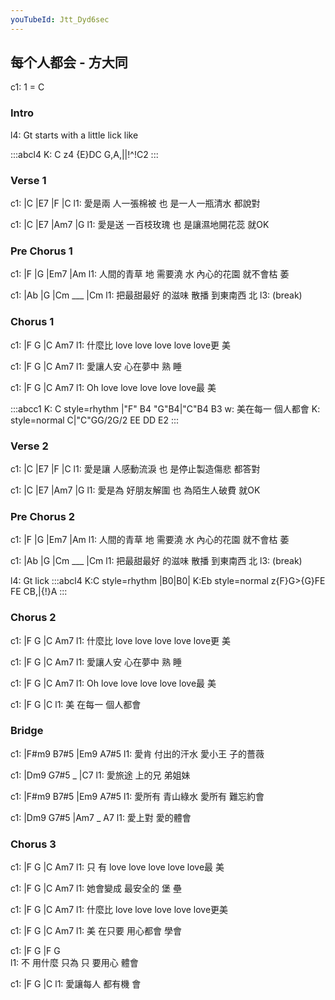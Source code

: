 ```yaml
---
youTubeId: Jtt_Dyd6sec
---
```


## 每个人都会 - 方大同

c1: 1 = C

### Intro

l4: Gt starts with a little lick like

:::abcl4
K: C
z4 {E}DC G,A,||!^!C2
:::

### Verse 1

c1:       |C            |E7            |F       |C
l1: 愛是兩 人一張棉被 也 是一人一瓶清水   都說對

c1:       |C            |E7            |Am7    |G
l1: 愛是送 一百枝玫瑰 也 是讓濕地開花蕊    就OK

### Pre Chorus 1

c1:           |F        |G            |Em7     |Am
l1: 人間的青草 地 需要澆 水 內心的花園 就不會枯 萎

c1:           |Ab         |G       |Cm ___ |Cm
l1: 把最甜最好 的滋味 散播 到東南西 北
l3:                                         (break)

### Chorus 1

c1:       |F         G        |C        Am7
l1: 什麼比 love love love love love更 美

c1: |F        G       |C       Am7
l1:  愛讓人安 心在夢中   熟 睡

c1:   |F         G        |C        Am7
l1: Oh love love love love love最 美

:::abcc1
K: C style=rhythm
|"F" B4 "G"B4|"C"B4 B3
w: 美在每一 個人都會
K: style=normal
C|"C"GG/2G/2 EE DD E2
:::

### Verse 2

c1:       |C            |E7            |F       |C
l1: 愛是讓 人感動流淚 也 是停止製造傷悲   都答對

c1:       |C            |E7            |Am7    |G
l1: 愛是為 好朋友解圍 也 為陌生人破費      就OK

### Pre Chorus 2

c1:           |F        |G            |Em7     |Am
l1: 人間的青草 地 需要澆 水 內心的花園 就不會枯 萎

c1:           |Ab         |G       |Cm ___ |Cm
l1: 把最甜最好 的滋味 散播 到東南西 北
l3:                                         (break)

l4: Gt lick
:::abcl4
K:C style=rhythm
|B0|B0|
K:Eb style=normal
z{F}G>{G}FE FE CB,|{!}A
:::

### Chorus 2

c1:       |F         G        |C        Am7
l1: 什麼比 love love love love love更 美

c1: |F        G       |C       Am7
l1:  愛讓人安 心在夢中   熟 睡

c1:   |F         G        |C        Am7
l1: Oh love love love love love最 美

c1:   |F       G        |C
l1: 美  在每一 個人都會

### Bridge

c1: |F#m9   B7#5      |Em9     A7#5
l1:    愛肯 付出的汗水  愛小王 子的薔薇

c1: |Dm9    G7#5  _ |C7
l1:  愛旅途 上的兄   弟姐妹

c1: |F#m9   B7#5      |Em9    A7#5
l1:  愛所有 青山綠水   愛所有 難忘約會

c1: |Dm9    G7#5    |Am7 _ A7
l1:  愛上對 愛的體會

### Chorus 3

c1:       |F         G        |C        Am7
l1: 只  有 love love love love love最 美

c1: |F        G       |C       Am7
l1:  她會變成 最安全的  堡 壘

c1:       |F         G        |C        Am7
l1: 什麼比 love love love love love更美

c1:   |F       G       |C     Am7
l1: 美  在只要 用心都會  學會

c1:   |F       G      |F       G       
l1: 不  用什麼 只為 只  要用心 體會

c1: |F        G     |C
l1:  愛讓每人 都有機 會

